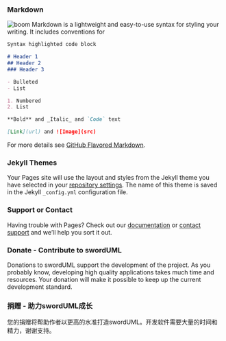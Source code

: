 ### Markdown
![boom](https://github.com/zcatt/MyQtDemos2018/raw/master/a03_MineSweeper/images/mine.jpg)
Markdown is a lightweight and easy-to-use syntax for styling your writing. It includes conventions for

```markdown
Syntax highlighted code block

# Header 1
## Header 2
### Header 3

- Bulleted
- List

1. Numbered
2. List

**Bold** and _Italic_ and `Code` text

[Link](url) and ![Image](src)
```

For more details see [GitHub Flavored Markdown](https://guides.github.com/features/mastering-markdown/).

### Jekyll Themes

Your Pages site will use the layout and styles from the Jekyll theme you have selected in your [repository settings](https://github.com/zcatt/swordUML/settings). The name of this theme is saved in the Jekyll `_config.yml` configuration file.

### Support or Contact

Having trouble with Pages? Check out our [documentation](https://help.github.com/categories/github-pages-basics/) or [contact support](https://github.com/contact) and we’ll help you sort it out.

### Donate - Contribute to swordUML<a id="donate"/>
Donations to swordUML support the development of the project. As you probably know, developing high quality applications takes much time and resources. Your donation will make it possible to keep up the current development standard.
### 捐赠 - 助力swordUML成长
您的捐赠将帮助作者以更高的水准打造swordUML。开发软件需要大量的时间和精力，谢谢支持。
